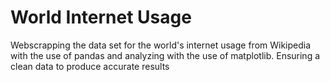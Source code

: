 # World Internet Usage
 Webscrapping the data set for the world's internet usage from Wikipedia with the use of pandas and analyzing with the use of matplotlib.
Ensuring a clean data to produce accurate results

